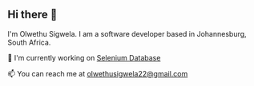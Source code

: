 ## Hi there 👋

I'm Olwethu Sigwela. I am a software developer based in Johannesburg, South Africa.

🚀 I'm currently working on [Selenium Database](www.seleniumdatabase.co.za)

📫 You can reach me at [olwethusigwela22@gmail.com](olwethusigwela22@gmail.com)

<!--
**olwethu-sigwela/olwethu-sigwela** is a ✨ _special_ ✨ repository because its `README.md` (this file) appears on your GitHub profile.

Here are some ideas to get you started:

- 🔭 I’m currently working on ...
- 🌱 I’m currently learning ...
- 👯 I’m looking to collaborate on ...
- 🤔 I’m looking for help with ...
- 💬 Ask me about ...
- 📫 How to reach me: ...
- 😄 Pronouns: ...
- ⚡ Fun fact: ...
-->
